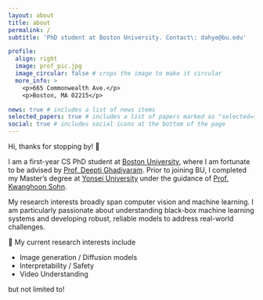```yaml
---
layout: about
title: about
permalink: /
subtitle: 'PhD student at Boston University. Contact\: dahye@bu.edu'

profile:
  align: right
  image: prof_pic.jpg
  image_circular: false # crops the image to make it circular
  more_info: >
    <p>665 Commonwealth Ave.</p>
    <p>Boston, MA 02215</p>

news: true # includes a list of news items
selected_papers: true # includes a list of papers marked as "selected={true}"
social: true # includes social icons at the bottom of the page
---
```


Hi, thanks for stopping by! 👋

I am a first-year CS PhD student at [Boston University](https://www.bu.edu/cs/), where I am fortunate to be advised by [Prof. Deepti Ghadiyaram](https://deeptigp.github.io/). Prior to joining BU, I completed my Master’s degree at [Yonsei University](https://www.yonsei.ac.kr/en_sc/index.jsp) under the guidance of [Prof. Kwanghoon Sohn](https://scholar.google.com/citations?user=zEtk0QsAAAAJ&hl=en).

My research interests broadly span computer vision and machine learning. I am particularly passionate about understanding black-box machine learning systems and developing robust, reliable models to address real-world challenges.

💭 My current research interests include
- Image generation / Diffusion models
- Interpretability / Safety
- Video Understanding

but not limited to!